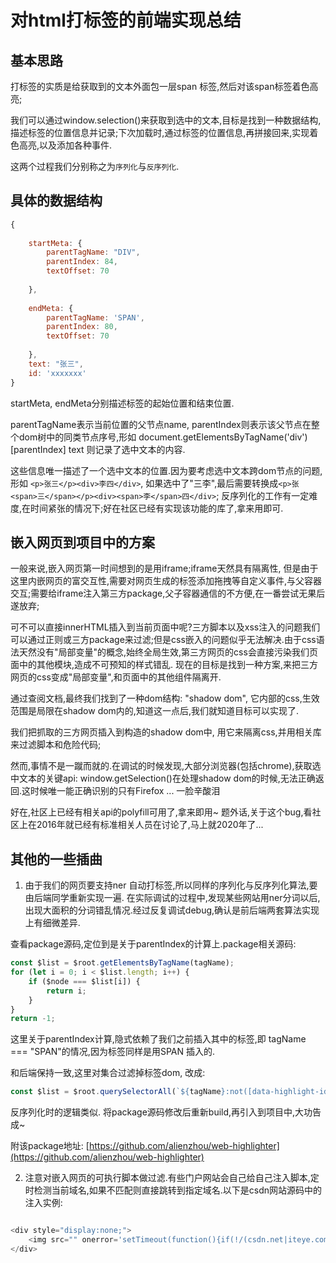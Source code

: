 # 对html打标签的前端实现总结

## 基本思路

打标签的实质是给获取到的文本外面包一层span 标签,然后对该span标签着色高亮;

我们可以通过window.selection()来获取到选中的文本,目标是找到一种数据结构,描述标签的位置信息并记录;下次加载时,通过标签的位置信息,再拼接回来,实现着色高亮,以及添加各种事件.

这两个过程我们分别称之为`序列化`与`反序列化`.

## 具体的数据结构

```js
{
  
    startMeta: {
        parentTagName: "DIV",
        parentIndex: 84,
        textOffset: 70
 
    },
 
    endMeta: {
        parentTagName: 'SPAN',
        parentIndex: 80,
        textOffset: 70
 
    },
    text: "张三",
    id: 'xxxxxxx'
}
```

startMeta, endMeta分别描述标签的起始位置和结束位置.

parentTagName表示当前位置的父节点name, parentIndex则表示该父节点在整个dom树中的同类节点序号,形如 document.getElementsByTagName('div')[parentIndex]
text 则记录了选中文本的内容.

这些信息唯一描述了一个选中文本的位置.因为要考虑选中文本跨dom节点的问题,形如 `<p>张三</p><div>李四</div>`, 如果选中了"三李",最后需要转换成`<p>张<span>三</span></p><div><span>李</span>四</div>`; 反序列化的工作有一定难度,在时间紧张的情况下;好在社区已经有实现该功能的库了,拿来用即可.

## 嵌入网页到项目中的方案

一般来说,嵌入网页第一时间想到的是用iframe;iframe天然具有隔离性, 但是由于这里内嵌网页的富交互性,需要对网页生成的标签添加拖拽等自定义事件,与父容器交互;需要给iframe注入第三方package,父子容器通信的不方便,在一番尝试无果后遂放弃;

可不可以直接innerHTML插入到当前页面中呢?三方脚本以及xss注入的问题我们可以通过正则或三方package来过滤;但是css嵌入的问题似乎无法解决.由于css语法天然没有"局部变量"的概念,始终全局生效,第三方网页的css会直接污染我们页面中的其他模块,造成不可预知的样式错乱. 现在的目标是找到一种方案,来把三方网页的css变成"局部变量",和页面中的其他组件隔离开.

通过查阅文档,最终我们找到了一种dom结构: "shadow dom", 它内部的css,生效范围是局限在shadow dom内的,知道这一点后,我们就知道目标可以实现了.

我们把抓取的三方网页插入到构造的shadow dom中, 用它来隔离css,并用相关库来过滤脚本和危险代码;

然而,事情不是一蹴而就的.在调试的时候发现,大部分浏览器(包括chrome),获取选中文本的关键api: window.getSelection()在处理shadow dom的时候,无法正确返回.这时候唯一能正确识别的只有Firefox ... 一脸辛酸泪

好在,社区上已经有相关api的polyfill可用了,拿来即用~ 题外话,关于这个bug,看社区上在2016年就已经有标准相关人员在讨论了,马上就2020年了...

## 其他的一些插曲

1. 由于我们的网页要支持ner 自动打标签,所以同样的序列化与反序列化算法,要由后端同学重新实现一遍. 在实际调试的过程中,发现某些网站用ner分词以后,出现大面积的分词错乱情况.经过反复调试debug,确认是前后端两套算法实现上有细微差异.

查看package源码,定位到是关于parentIndex的计算上.package相关源码:

```js
const $list = $root.getElementsByTagName(tagName);
for (let i = 0; i < $list.length; i++) {
    if ($node === $list[i]) {
        return i;
    }
}
return -1;
```

这里关于parentIndex计算,隐式依赖了我们之前插入其中的标签,即 tagName === "SPAN"的情况,因为标签同样是用SPAN 插入的.

和后端保持一致,这里对集合过滤掉标签dom, 改成:

```js
const $list = $root.querySelectorAll(`${tagName}:not([data-highlight-id])`);
```

反序列化时的逻辑类似. 将package源码修改后重新build,再引入到项目中,大功告成~

附该package地址: [https://github.com/alienzhou/web-highlighter](https://github.com/alienzhou/web-highlighter)

2. 注意对嵌入网页的可执行脚本做过滤.有些门户网站会自己给自己注入脚本,定时检测当前域名,如果不匹配则直接跳转到指定域名.以下是csdn网站源码中的注入实例:

```js

<div style="display:none;">
    <img src="" onerror='setTimeout(function(){if(!/(csdn.net|iteye.com|baiducontent.com|googleusercontent.com|360webcache.com|sogoucdn.com|bingj.com|baidu.com)$/.test(window.location.hostname)){window.location.href="\x68\x74\x74\x70\x73\x3a\x2f\x2f\x77\x77\x77\x2e\x63\x73\x64\x6e\x2e\x6e\x65\x74"}},3000);'>
</div>
```